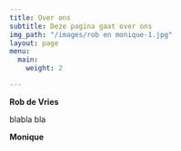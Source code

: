 ```yaml
---
title: Over ons
subtitle: Deze pagina gaat over ons
img_path: "/images/rob en monique-1.jpg"
layout: page
menu:
  main:
    weight: 2

---
```

**Rob de Vries**

blabla bla 

**Monique** 